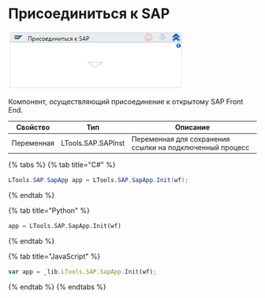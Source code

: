 # Присоединиться к SAP

![](<../../../.gitbook/assets/image (424).png>)

Компонент, осуществляющий присоединение к открытому SAP Front End.

| Свойство   | Тип                | Описание                                                 |
| ---------- | ------------------ | -------------------------------------------------------- |
| Переменная | LTools.SAP.SAPInst | Переменная для сохранения ссылки на подключенный процесс |

{% tabs %}
{% tab title="C#" %}
```csharp
LTools.SAP.SapApp app = LTools.SAP.SapApp.Init(wf);
```
{% endtab %}

{% tab title="Python" %}
```python
app = LTools.SAP.SapApp.Init(wf)
```
{% endtab %}

{% tab title="JavaScript" %}
```javascript
var app = _lib.LTools.SAP.SapApp.Init(wf);
```
{% endtab %}
{% endtabs %}
